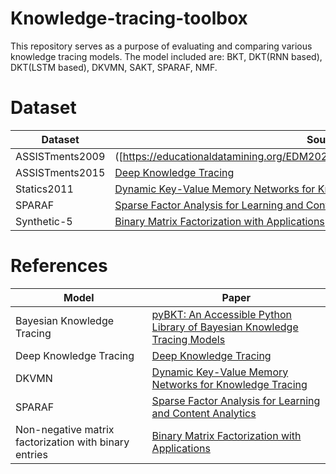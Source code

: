 # Knowledge-tracing-toolbox
This repository serves as a purpose of evaluating and comparing various knowledge tracing models. The model included are: BKT, DKT(RNN based), DKT(LSTM based), DKVMN, SAKT, SPARAF, NMF.

# Dataset
| Dataset     | Source    |
|----------|---------------|
| ASSISTments2009   | ([https://educationaldatamining.org/EDM2021/virtual/static/pdf/EDM21_paper_237.pdf] |(https://sites.google.com/site/assistmentsdata/home/2009-2010-assistment-data/skill-builder-data-2009-2010?authuser=0))  |
| ASSISTments2015     | [Deep Knowledge Tracing](https://arxiv.org/abs/1506.05908)     |
| Statics2011      | [Dynamic Key-Value Memory Networks for Knowledge Tracing](https://arxiv.org/abs/1611.08108)|
| SPARAF    | [Sparse Factor Analysis for Learning and Content Analytics](https://arxiv.org/abs/1303.5685)     |
| Synthetic-5  | [Binary Matrix Factorization with Applications](https://ieeexplore.ieee.org/document/4470263)|

# References
| Model     | Paper    |
|----------|---------------|
| Bayesian Knowledge Tracing   | [pyBKT: An Accessible Python Library of Bayesian Knowledge Tracing Models](https://educationaldatamining.org/EDM2021/virtual/static/pdf/EDM21_paper_237.pdf)  |
| Deep Knowledge Tracing     | [Deep Knowledge Tracing](https://arxiv.org/abs/1506.05908)     |
| DKVMN      | [Dynamic Key-Value Memory Networks for Knowledge Tracing](https://arxiv.org/abs/1611.08108)|
| SPARAF    | [Sparse Factor Analysis for Learning and Content Analytics](https://arxiv.org/abs/1303.5685)     |
| Non-negative matrix factorization with binary entries   | [Binary Matrix Factorization with Applications](https://ieeexplore.ieee.org/document/4470263)|



